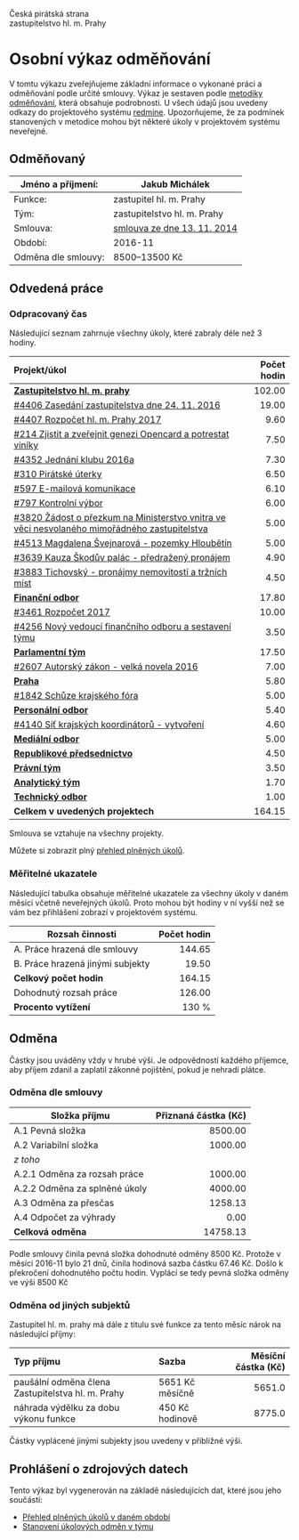 Česká pirátská strana  
zastupitelstvo hl. m. Prahy

Osobní výkaz odměňování
=======================

V tomtu výkazu zveřejňujeme základní informace o vykonané práci a odměňování
podle určité smlouvy. Výkaz je sestaven podle [metodiky odměňování][metodika],
která obsahuje podrobnosti. U všech údajů jsou uvedeny odkazy do projektového
systému [redmine](https://redmine.pirati.cz). Upozorňujeme, že za podmínek
stanovených v metodice mohou být některé úkoly v projektovém systému neveřejné.

Odměňovaný
----------

Jméno a příjmení:        | Jakub Michálek
-----------------------  | --------------------
Funkce:                  | zastupitel hl. m. Prahy
Tým:                     | zastupitelstvo hl. m. Prahy
Smlouva:                 | [smlouva ze dne 13. 11. 2014][smlouva]
Období:                  | 2016-11
Odměna dle smlouvy:      | 8500–13500 Kč

Odvedená práce
--------------

### Odpracovaný čas

Následující seznam zahrnuje všechny úkoly, které zabraly déle než 3 hodiny.

| Projekt/úkol                                                                                          |   Počet hodin |
|:------------------------------------------------------------------------------------------------------|--------------:|
| **[Zastupitelstvo hl. m. prahy][p15]**                                                                |        102.00 |
| [#4406 Zasedání zastupitelstva dne 24. 11. 2016][t4406]                                               |         19.00 |
| [#4407 Rozpočet hl. m. Prahy 2017][t4407]                                                             |          9.60 |
| [#214 Zjistit a zveřejnit genezi Opencard a potrestat viníky][t214]                                   |          7.50 |
| [#4352 Jednání klubu 2016a][t4352]                                                                    |          7.30 |
| [#310 Pirátské úterky][t310]                                                                          |          6.50 |
| [#597 E-mailová komunikace][t597]                                                                     |          6.10 |
| [#797 Kontrolní výbor][t797]                                                                          |          6.00 |
| [#3820 Žádost o přezkum na Ministerstvo vnitra ve věci nesvolaného mimořádného zаstupitelstva][t3820] |          5.00 |
| [#4513 Magdalena Švejnarová - pozemky Hloubětín][t4513]                                               |          5.00 |
| [#3639 Kauza Škodův palác - předražený pronájem][t3639]                                               |          4.90 |
| [#3883 Tichovský - pronájmy nemovitostí a tržních míst][t3883]                                        |          4.50 |
| **[Finanční odbor][p25]**                                                                             |         17.80 |
| [#3461 Rozpočet 2017][t3461]                                                                          |         10.00 |
| [#4256 Nový vedoucí finančního odboru a sestavení týmu][t4256]                                        |          3.50 |
| **[Parlamentní tým][p34]**                                                                            |         17.50 |
| [#2607 Autorský zákon - velká novela 2016][t2607]                                                     |          7.00 |
| **[Praha][p44]**                                                                                      |          5.80 |
| [#1842 Schůze krajského fóra][t1842]                                                                  |          5.00 |
| **[Personální odbor][p43]**                                                                           |          5.40 |
| [#4140 Síť krajských koordinátorů - vytvoření][t4140]                                                 |          4.60 |
| **[Mediální odbor][p65]**                                                                             |          5.00 |
| **[Republikové předsednictvo][p28]**                                                                  |          4.50 |
| **[Právní tým][p77]**                                                                                 |          3.50 |
| **[Analytický tým][p78]**                                                                             |          1.70 |
| **[Technický odbor][p6]**                                                                             |          1.00 |
| **Celkem v uvedených projektech**                                                                     |        164.15 |

Smlouva se vztahuje na všechny projekty. 

Můžete si zobrazit plný [přehled plněných úkolů][tasklist].

### Měřitelné ukazatele

Následující tabulka obsahuje měřitelné ukazatele za všechny úkoly v daném měsíci
včetně neveřejných úkolů. Proto mohou být hodiny v ní vyšší než se vám bez
přihlášení zobrazí v projektovém systému.

Rozsah činnosti                        | Počet hodin
--------------                         | ----------:
A. Práce hrazená dle smlouvy           | 144.65
B. Práce hrazená jinými subjekty       |  19.50
**Celkový počet hodin**                | 164.15
Dohodnutý rozsah práce                 | 126.00
**Procento vytížení**                  |  130 %

Odměna
------

Částky jsou uváděny vždy v hrubé výši. Je odpovědností každého příjemce, aby
příjem zdanil a zaplatil zákonné pojištění, pokud je nehradí plátce.

### Odměna dle smlouvy

Složka příjmu                 | Přiznaná částka (Kč)
-----------------             | --------------------:
A.1 Pevná složka              |  8500.00
A.2 Variabilní složka         |  1000.00
*z toho*                      |
A.2.1 Odměna za rozsah práce  |  1000.00
A.2.2 Odměna za splněné úkoly |  4000.00
A.3 Odměna za přesčas         |  1258.13
A.4 Odpočet za výhrady        |     0.00
**Celková odměna**            | 14758.13

Podle smlouvy činila pevná složka dohodnuté odměny 8500 Kč. Protože v měsíci 2016-11 bylo 21 dnů, činila hodinová sazba částku 67.46 Kč. Došlo k překročení dohodnutého počtu hodin. Vyplácí se tedy pevná složka odměny ve výši 8500 Kč 

### Odměna od jiných subjektů

Zastupitel hl. m. prahy má dále z titulu své funkce za tento měsíc nárok na následující příjmy:

| Typ příjmu                                        | Sazba           |   Měsíční částka (Kč) |
|:--------------------------------------------------|:----------------|----------------------:|
| paušální odměna člena Zastupitelstva hl. m. Prahy | 5651 Kč měsíčně |                5651.0 |
| náhrada výdělku za dobu výkonu funkce             | 450 Kč hodinově |                8775.0 |

Částky vyplácené jinými subjekty jsou uvedeny v přibližné výši.


Prohlášení o zdrojových datech
------------------------------

Tento výkaz byl vygenerován na základě následujících dat, které jsou jeho součástí:

* [Přehled plněných úkolů v daném období](user_report.csv)
* [Stanovení úkolových odměn v týmu](../task_rewards.csv)

[metodika]: https://redmine.pirati.cz/projects/praha/wiki/Odm%C4%9B%C5%88ov%C3%A1n%C3%AD_zastupitel%C5%AF


[p15]: https://redmine.pirati.cz/time_entries.csv?c[]=project&c[]=user&c[]=activity&c[]=issue&c[]=hours&c[]=cf_16&c[]=spent_on&f[]=spent_on&f[]=user_id&f[]=&op[spent_on]=><&op[user_id]==&utf8=%E2%9C%93&v[spent_on][]=2016-11-01&v[spent_on][]=2016-11-30&v[user_id][]=4&f[]=project_id&op[project_id]==&v[project_id][]=15

[t4406]: https://redmine.pirati.cz/issues/4406/time_entries?c[]=project&c[]=user&c[]=activity&c[]=issue&c[]=hours&c[]=cf_16&c[]=spent_on&f[]=spent_on&f[]=user_id&f[]=&op[spent_on]=><&op[user_id]==&utf8=%E2%9C%93&v[spent_on][]=2016-11-01&v[spent_on][]=2016-11-30&v[user_id][]=4

[t4407]: https://redmine.pirati.cz/issues/4407/time_entries?c[]=project&c[]=user&c[]=activity&c[]=issue&c[]=hours&c[]=cf_16&c[]=spent_on&f[]=spent_on&f[]=user_id&f[]=&op[spent_on]=><&op[user_id]==&utf8=%E2%9C%93&v[spent_on][]=2016-11-01&v[spent_on][]=2016-11-30&v[user_id][]=4

[t214]: https://redmine.pirati.cz/issues/214/time_entries?c[]=project&c[]=user&c[]=activity&c[]=issue&c[]=hours&c[]=cf_16&c[]=spent_on&f[]=spent_on&f[]=user_id&f[]=&op[spent_on]=><&op[user_id]==&utf8=%E2%9C%93&v[spent_on][]=2016-11-01&v[spent_on][]=2016-11-30&v[user_id][]=4

[t4352]: https://redmine.pirati.cz/issues/4352/time_entries?c[]=project&c[]=user&c[]=activity&c[]=issue&c[]=hours&c[]=cf_16&c[]=spent_on&f[]=spent_on&f[]=user_id&f[]=&op[spent_on]=><&op[user_id]==&utf8=%E2%9C%93&v[spent_on][]=2016-11-01&v[spent_on][]=2016-11-30&v[user_id][]=4

[t310]: https://redmine.pirati.cz/issues/310/time_entries?c[]=project&c[]=user&c[]=activity&c[]=issue&c[]=hours&c[]=cf_16&c[]=spent_on&f[]=spent_on&f[]=user_id&f[]=&op[spent_on]=><&op[user_id]==&utf8=%E2%9C%93&v[spent_on][]=2016-11-01&v[spent_on][]=2016-11-30&v[user_id][]=4

[t597]: https://redmine.pirati.cz/issues/597/time_entries?c[]=project&c[]=user&c[]=activity&c[]=issue&c[]=hours&c[]=cf_16&c[]=spent_on&f[]=spent_on&f[]=user_id&f[]=&op[spent_on]=><&op[user_id]==&utf8=%E2%9C%93&v[spent_on][]=2016-11-01&v[spent_on][]=2016-11-30&v[user_id][]=4

[t797]: https://redmine.pirati.cz/issues/797/time_entries?c[]=project&c[]=user&c[]=activity&c[]=issue&c[]=hours&c[]=cf_16&c[]=spent_on&f[]=spent_on&f[]=user_id&f[]=&op[spent_on]=><&op[user_id]==&utf8=%E2%9C%93&v[spent_on][]=2016-11-01&v[spent_on][]=2016-11-30&v[user_id][]=4

[t3820]: https://redmine.pirati.cz/issues/3820/time_entries?c[]=project&c[]=user&c[]=activity&c[]=issue&c[]=hours&c[]=cf_16&c[]=spent_on&f[]=spent_on&f[]=user_id&f[]=&op[spent_on]=><&op[user_id]==&utf8=%E2%9C%93&v[spent_on][]=2016-11-01&v[spent_on][]=2016-11-30&v[user_id][]=4

[t4513]: https://redmine.pirati.cz/issues/4513/time_entries?c[]=project&c[]=user&c[]=activity&c[]=issue&c[]=hours&c[]=cf_16&c[]=spent_on&f[]=spent_on&f[]=user_id&f[]=&op[spent_on]=><&op[user_id]==&utf8=%E2%9C%93&v[spent_on][]=2016-11-01&v[spent_on][]=2016-11-30&v[user_id][]=4

[t3639]: https://redmine.pirati.cz/issues/3639/time_entries?c[]=project&c[]=user&c[]=activity&c[]=issue&c[]=hours&c[]=cf_16&c[]=spent_on&f[]=spent_on&f[]=user_id&f[]=&op[spent_on]=><&op[user_id]==&utf8=%E2%9C%93&v[spent_on][]=2016-11-01&v[spent_on][]=2016-11-30&v[user_id][]=4

[t3883]: https://redmine.pirati.cz/issues/3883/time_entries?c[]=project&c[]=user&c[]=activity&c[]=issue&c[]=hours&c[]=cf_16&c[]=spent_on&f[]=spent_on&f[]=user_id&f[]=&op[spent_on]=><&op[user_id]==&utf8=%E2%9C%93&v[spent_on][]=2016-11-01&v[spent_on][]=2016-11-30&v[user_id][]=4

[p25]: https://redmine.pirati.cz/time_entries.csv?c[]=project&c[]=user&c[]=activity&c[]=issue&c[]=hours&c[]=cf_16&c[]=spent_on&f[]=spent_on&f[]=user_id&f[]=&op[spent_on]=><&op[user_id]==&utf8=%E2%9C%93&v[spent_on][]=2016-11-01&v[spent_on][]=2016-11-30&v[user_id][]=4&f[]=project_id&op[project_id]==&v[project_id][]=25

[t3461]: https://redmine.pirati.cz/issues/3461/time_entries?c[]=project&c[]=user&c[]=activity&c[]=issue&c[]=hours&c[]=cf_16&c[]=spent_on&f[]=spent_on&f[]=user_id&f[]=&op[spent_on]=><&op[user_id]==&utf8=%E2%9C%93&v[spent_on][]=2016-11-01&v[spent_on][]=2016-11-30&v[user_id][]=4

[t4256]: https://redmine.pirati.cz/issues/4256/time_entries?c[]=project&c[]=user&c[]=activity&c[]=issue&c[]=hours&c[]=cf_16&c[]=spent_on&f[]=spent_on&f[]=user_id&f[]=&op[spent_on]=><&op[user_id]==&utf8=%E2%9C%93&v[spent_on][]=2016-11-01&v[spent_on][]=2016-11-30&v[user_id][]=4

[p34]: https://redmine.pirati.cz/time_entries.csv?c[]=project&c[]=user&c[]=activity&c[]=issue&c[]=hours&c[]=cf_16&c[]=spent_on&f[]=spent_on&f[]=user_id&f[]=&op[spent_on]=><&op[user_id]==&utf8=%E2%9C%93&v[spent_on][]=2016-11-01&v[spent_on][]=2016-11-30&v[user_id][]=4&f[]=project_id&op[project_id]==&v[project_id][]=34

[t2607]: https://redmine.pirati.cz/issues/2607/time_entries?c[]=project&c[]=user&c[]=activity&c[]=issue&c[]=hours&c[]=cf_16&c[]=spent_on&f[]=spent_on&f[]=user_id&f[]=&op[spent_on]=><&op[user_id]==&utf8=%E2%9C%93&v[spent_on][]=2016-11-01&v[spent_on][]=2016-11-30&v[user_id][]=4

[p44]: https://redmine.pirati.cz/time_entries.csv?c[]=project&c[]=user&c[]=activity&c[]=issue&c[]=hours&c[]=cf_16&c[]=spent_on&f[]=spent_on&f[]=user_id&f[]=&op[spent_on]=><&op[user_id]==&utf8=%E2%9C%93&v[spent_on][]=2016-11-01&v[spent_on][]=2016-11-30&v[user_id][]=4&f[]=project_id&op[project_id]==&v[project_id][]=44

[t1842]: https://redmine.pirati.cz/issues/1842/time_entries?c[]=project&c[]=user&c[]=activity&c[]=issue&c[]=hours&c[]=cf_16&c[]=spent_on&f[]=spent_on&f[]=user_id&f[]=&op[spent_on]=><&op[user_id]==&utf8=%E2%9C%93&v[spent_on][]=2016-11-01&v[spent_on][]=2016-11-30&v[user_id][]=4

[p43]: https://redmine.pirati.cz/time_entries.csv?c[]=project&c[]=user&c[]=activity&c[]=issue&c[]=hours&c[]=cf_16&c[]=spent_on&f[]=spent_on&f[]=user_id&f[]=&op[spent_on]=><&op[user_id]==&utf8=%E2%9C%93&v[spent_on][]=2016-11-01&v[spent_on][]=2016-11-30&v[user_id][]=4&f[]=project_id&op[project_id]==&v[project_id][]=43

[t4140]: https://redmine.pirati.cz/issues/4140/time_entries?c[]=project&c[]=user&c[]=activity&c[]=issue&c[]=hours&c[]=cf_16&c[]=spent_on&f[]=spent_on&f[]=user_id&f[]=&op[spent_on]=><&op[user_id]==&utf8=%E2%9C%93&v[spent_on][]=2016-11-01&v[spent_on][]=2016-11-30&v[user_id][]=4

[p65]: https://redmine.pirati.cz/time_entries.csv?c[]=project&c[]=user&c[]=activity&c[]=issue&c[]=hours&c[]=cf_16&c[]=spent_on&f[]=spent_on&f[]=user_id&f[]=&op[spent_on]=><&op[user_id]==&utf8=%E2%9C%93&v[spent_on][]=2016-11-01&v[spent_on][]=2016-11-30&v[user_id][]=4&f[]=project_id&op[project_id]==&v[project_id][]=65

[p28]: https://redmine.pirati.cz/time_entries.csv?c[]=project&c[]=user&c[]=activity&c[]=issue&c[]=hours&c[]=cf_16&c[]=spent_on&f[]=spent_on&f[]=user_id&f[]=&op[spent_on]=><&op[user_id]==&utf8=%E2%9C%93&v[spent_on][]=2016-11-01&v[spent_on][]=2016-11-30&v[user_id][]=4&f[]=project_id&op[project_id]==&v[project_id][]=28

[p77]: https://redmine.pirati.cz/time_entries.csv?c[]=project&c[]=user&c[]=activity&c[]=issue&c[]=hours&c[]=cf_16&c[]=spent_on&f[]=spent_on&f[]=user_id&f[]=&op[spent_on]=><&op[user_id]==&utf8=%E2%9C%93&v[spent_on][]=2016-11-01&v[spent_on][]=2016-11-30&v[user_id][]=4&f[]=project_id&op[project_id]==&v[project_id][]=77

[p78]: https://redmine.pirati.cz/time_entries.csv?c[]=project&c[]=user&c[]=activity&c[]=issue&c[]=hours&c[]=cf_16&c[]=spent_on&f[]=spent_on&f[]=user_id&f[]=&op[spent_on]=><&op[user_id]==&utf8=%E2%9C%93&v[spent_on][]=2016-11-01&v[spent_on][]=2016-11-30&v[user_id][]=4&f[]=project_id&op[project_id]==&v[project_id][]=78

[p6]: https://redmine.pirati.cz/time_entries.csv?c[]=project&c[]=user&c[]=activity&c[]=issue&c[]=hours&c[]=cf_16&c[]=spent_on&f[]=spent_on&f[]=user_id&f[]=&op[spent_on]=><&op[user_id]==&utf8=%E2%9C%93&v[spent_on][]=2016-11-01&v[spent_on][]=2016-11-30&v[user_id][]=4&f[]=project_id&op[project_id]==&v[project_id][]=6



[tasklist]: https://redmine.pirati.cz/time_entries?c[]=project&c[]=user&c[]=activity&c[]=issue&c[]=hours&c[]=cf_16&c[]=spent_on&f[]=spent_on&f[]=user_id&f[]=&op[spent_on]=><&op[user_id]==&utf8=%E2%9C%93&v[spent_on][]=2016-11-01&v[spent_on][]=2016-11-30&v[user_id][]=4

[smlouva]: https://smlouvy.pirati.cz/smlouvy/2014/11/13/jakub-michalek/
